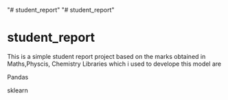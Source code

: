 "# student_report" 
"# student_report" 
# student_report
This is a simple student report project based on the marks obtained in Maths,Physcis, Chemistry
Libraries which i used to develope this model are

  Pandas
  
  sklearn
  
